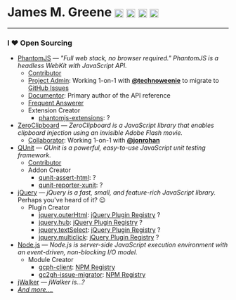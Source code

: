 # James M. Greene [<img class="emoji" title="GitHub" alt=":octocat:" src="https://a248.e.akamai.net/assets.github.com/images/icons/emoji/octocat.png" height="20" width="20" align="absmiddle" />][me/gh] [<img class="emoji" title="Twitter" alt=":bird:" src="https://a248.e.akamai.net/assets.github.com/images/icons/emoji/bird.png" height="20" width="20" align="absmiddle" />][me/t] [<img class="emoji" title="Email" alt=":e-mail:" src="https://a248.e.akamai.net/assets.github.com/images/icons/emoji/e-mail.png" height="20" width="20" align="absmiddle" />][me/email] [<img class="emoji" title="Website" alt=":earth_americas:" src="https://a248.e.akamai.net/assets.github.com/images/icons/emoji/earth_americas.png" height="20" width="20" align="absmiddle" />][me/site]  

---

### I :heart: Open Sourcing
 - [PhantomJS][pjs/site] &mdash; _"Full web stack, no browser required." PhantomJS is a headless WebKit with JavaScript API._
    - [Contributor][pjs/repo]
    - [Project Admin][pjs/gc-issues]: Working 1-on-1 with [**@technoweenie**][gh/rick] to migrate to [GitHub Issues][pjs/gh-issues]
    - [Documentor][pjs/api]: Primary author of the API reference
    - [Frequent Answerer][pjs/forum]
    - Extension Creator
       - [phantomjs-extensions][pjs/extensions]:  ?
 - [ZeroClipboard][zc/site] &mdash; _ZeroClipboard is a JavaScript library that enables clipboard injection using an invisible Adobe Flash movie._
    - [Collaborator][zc/repo]: Working 1-on-1 with [**@jonrohan**][gh/jon]
 - [QUnit][qu/site] &mdash; _QUnit is a powerful, easy-to-use JavaScript unit testing framework._
    - [Contributor][qu/repo]
    - Addon Creator
       - [qunit-assert-html][qu/addon-assert-html]: ?
       - [qunit-reporter-xunit][qu/addon-reporter-xunit]: ?
 - [jQuery][jq/site] &mdash; _jQuery is a fast, small, and feature-rich JavaScript library._ Perhaps you've heard of it? :wink:
    - Plugin Creator
       - [jquery.outerHtml][jq/outerHtml/repo]: [jQuery Plugin Registry][jq/outerHtml/reg] ?
       - [jquery.hub][jq/hub/repo]: [jQuery Plugin Registry][jq/hub/reg] ?
       - [jquery.textSelect][jq/textSelect/repo]: [jQuery Plugin Registry][jq/textSelect/reg] ?
       - [jquery.multiclick][jq/multiclick/repo]: [jQuery Plugin Registry][jq/multiclick/reg] ?
 - [Node.js][node/site] &mdash; _Node.js is server-side JavaScript execution environment with an event-driven, non-blocking I/O model._
    - Module Creator
       - [gcph-client][node/gcph-client/repo]: [NPM Registry][node/gcph-client/reg]
       - [gc2gh-issue-migrator][node/gc2gh-issue-migrator/repo]: [NPM Registry][node/gc2gh-issue-migrator/reg]
 - [jWalker][other/jWalker/repo] &mdash; _jWalker is...?_
 - [_And more...._][me/gh]


[me/gh]: http://github.com/JamesMGreene "GitHub"
[me/t]: http://twitter.com/_JamesMGreene "Twitter"
[me/email]: mailto:james.m.greene@gmail.com "Email"
[me/site]: http://jamesgreene.net/ "Website"
[gh/rick]: https://github.com/technoweenie
[gh/jon]: https://github.com/jonrohan
[pjs/site]: https://phantomjs.org/
[pjs/repo]: https://github.com/ariya/phantomjs
[pjs/gc-issues]: https://code.google.com/p/phantomjs/issues/list
[pjs/gh-issues]: https://github.com/ariya/phantomjs/issues
[pjs/api]: https://github.com/ariya/phantomjs/wiki/API-Reference
[pjs/forum]: https://groups.google.com/d/forum/phantomjs
[pjs/extensions]: https://github.com/JamesMGreene/phantomjs-extensions
[zc/site]: http://jonrohan.github.com/ZeroClipboard/
[zc/repo]: https://github.com/jonrohan/ZeroClipboard
[qu/site]: http://qunitjs.com/
[qu/repo]: https://github.com/jquery/qunit
[qu/addon-assert-html]: https://github.com/JamesMGreene/qunit-assert-html
[qu/addon-reporter-xunit]: https://github.com/JamesMGreene/qunit-reporter-xunit
[jq/site]: http://jquery.com/
[jq/outerHtml/repo]: https://github.com/JamesMGreene/jquery.outerHtml
[jq/outerHtml/reg]: http://plugins.jquery.com/outerHtml/
[jq/hub/repo]: https://github.com/JamesMGreene/jquery.hub
[jq/hub/reg]: http://plugins.jquery.com/hub/
[jq/textSelect/repo]: https://github.com/JamesMGreene/jquery.textSelect
[jq/textSelect/reg]: http://plugins.jquery.com/textSelect/
[jq/multiclick/repo]: https://github.com/JamesMGreene/jquery.multiclick
[jq/multiclick/reg]: http://plugins.jquery.com/multiclick/
[node/site]: http://nodejs.org/
[node/gcph-client/repo]: https://github.com/JamesMGreene/node-gcph-client
[node/gcph-client/reg]: https://npmjs.org/package/gcph-client
[node/gc2gh-issue-migrator/repo]: https://github.com/JamesMGreene/gc2gh-issue-migrator
[node/gc2gh-issue-migrator/reg]: https://npmjs.org/package/gc2gh-issue-migrator
[other/jWalker/repo]: https://github.com/JamesMGreene/jWalker
[other/jWalker/site]: http://jamesmgreene.github.com/jWalker
